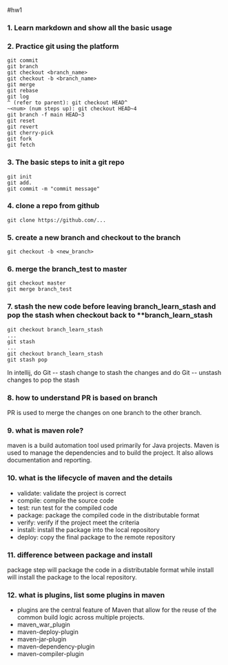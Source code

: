 #hw1
### 1. Learn markdown and show all the basic usage
### 2. Practice git using the platform
```
git commit
git branch
git checkout <branch_name>
git checkout -b <branch_name>
git merge
git rebase
git log
^ (refer to parent): git checkout HEAD^
~<num> (num steps up): git checkout HEAD~4
git branch -f main HEAD~3
git reset
git revert
git cherry-pick
git fork
git fetch
```
### 3. The basic steps to init a git repo
```
git init
git add.
git commit -m "commit message"
```
### 4. clone a repo from github
```
git clone https://github.com/...
```
### 5. create a new branch and checkout to the branch
```
git checkout -b <new_branch>
```
### 6. merge the branch_test to master
```
git checkout master
git merge branch_test
```
### 7. stash the new code before leaving branch_learn_stash and pop the stash when checkout back to **branch_learn_stash
```
git checkout branch_learn_stash
...
git stash
...
git checkout branch_learn_stash
git stash pop
```
In intellij, do Git -- stash change to stash the changes and do Git -- unstash changes to pop the stash
### 8. how to understand PR is based on branch
PR is used to merge the changes on one branch to the other branch.
### 9. what is maven role? 
maven is a build automation tool used primarily for Java projects.
Maven is used to manage the dependencies and to build the project. It also allows documentation and reporting.
### 10. what is the lifecycle of maven and the details
- validate: validate the project is correct
- compile: compile the source code
- test: run test for the compiled code
- package: package the compiled code in the distributable format
- verify: verify if the project meet the criteria
- install: install the package into the local repository
- deploy: copy the final package to the remote repository
### 11. difference between package and install
package step will package the code in a distributable format while install will install the package to the local repository.
### 12. what is plugins, list some plugins in maven
- plugins are the central feature of Maven that allow for the reuse of the common build logic across multiple projects.
- maven_war_plugin
- maven-deploy-plugin
- maven-jar-plugin
- maven-dependency-plugin
- maven-compiler-plugin
